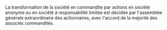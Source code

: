   
 La transformation de la société en commandite par actions en société anonyme ou en société à responsabilité limitée est décidée par l'assemblée générale extraordinaire des actionnaires, avec l'accord de la majorité des associés commandités.  

  
